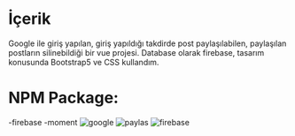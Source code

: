 # İçerik 
Google ile giriş yapılan, giriş yapıldığı takdirde post paylaşılabilen, paylaşılan postların silinebildiği bir vue projesi. Database olarak firebase, tasarım konusunda Bootstrap5 ve CSS kullandım.
# NPM Package:
-firebase 
-moment
![google](https://user-images.githubusercontent.com/74981231/222966098-516ccef0-317e-443d-a12d-4f8b2890445e.png)
![paylas](https://user-images.githubusercontent.com/74981231/222966100-a98277ed-01ac-4972-8add-c7b8b0ff4375.png)
![firebase](https://user-images.githubusercontent.com/74981231/222966191-4e29ebb1-03c5-45eb-9a1c-5571bc18b800.png)
